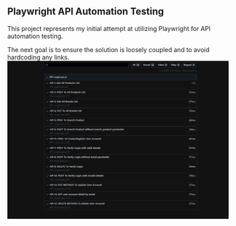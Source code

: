 ## Playwright API Automation Testing
This project represents my initial attempt at utilizing Playwright for API automation testing.

The next goal is to ensure the solution is loosely coupled and to avoid hardcoding any links.
![alt text](image.png)